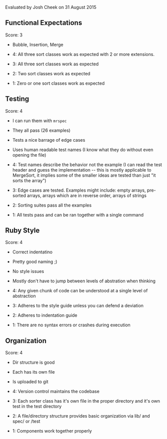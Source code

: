 Evaluated by Josh Cheek on 31 August 2015


Functional Expectations
-----------------------

Score: 3

* Bubble, Insertion, Merge

* 4: All three sort classes work as expected with 2 or more extensions.
* 3: All three sort classes work as expected
* 2: Two sort classes work as expected
* 1: Zero or one sort classes work as expected

Testing
-------

Score: 4

* I can run them with `mrspec`
* They all pass (26 examples)
* Tests a nice barrage of edge cases
* Uses human readable test names (I know what they do without even opening the file)

* 4: Test names describe the behavior not the example (I can read the test header and guess the implementation -- this is mostly applicable to MergeSort, it implies some of the smaller ideas are tested than just "it sorts the array")
* 3: Edge cases are tested. Examples might include: empty arrays, pre-sorted arrays, arrays which are in reverse order, arrays of strings
* 2: Sorting suites pass all the examples
* 1: All tests pass and can be ran together with a single command

Ruby Style
----------

Score: 4

* Correct indentatino
* Pretty good naming ;)
* No style issues
* Mostly don't have to jump between levels of abstration when thinking

* 4: Any given chunk of code can be understood at a single level of abstraction
* 3: Adheres to the style guide unless you can defend a deviation
* 2: Adheres to indentation guide
* 1: There are no syntax errors or crashes during execution

Organization
------------

Score: 4

* Dir structure is good
* Each has its own file
* Is uploaded to git

* 4: Version control maintains the codebase
* 3: Each sorter class has it's own file in the proper directory and it's own test in the test directory
* 2: A file/directory structure provides basic organization via lib/ and spec/ or /test
* 1: Components work together properly
